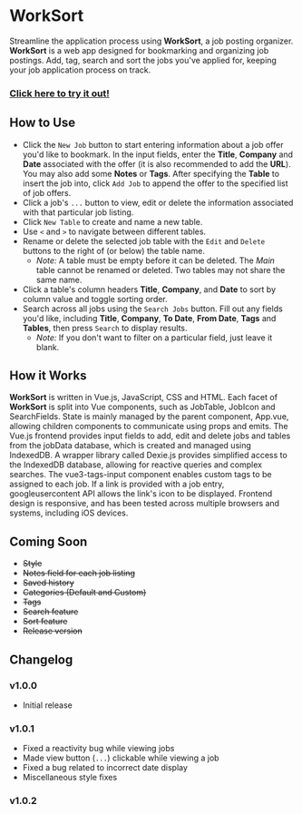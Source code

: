 # WorkSort
Streamline the application process using **WorkSort**, a job posting organizer. **WorkSort** is a web app designed for bookmarking and organizing job postings. Add, tag, search and sort the jobs you've applied for, keeping your job application process on track.

### [Click here to try it out!](https://bd2720.github.io/worksort)

## How to Use
* Click the `New Job` button to start entering information about a job offer you'd like to bookmark. In the input fields, enter the **Title**, **Company** and **Date** associated with the offer (it is also recommended to add the **URL**). You may also add some **Notes** or **Tags**. After specifying the **Table** to insert the job into, click `Add Job` to append the offer to the specified list of job offers.
* Click a job's `...` button to view, edit or delete the information associated with that particular job listing.
* Click `New Table` to create and name a new table.
* Use `<` and `>` to navigate between different tables.
* Rename or delete the selected job table with the `Edit` and `Delete` buttons to the right of (or below) the table name.
  * *Note:* A table must be empty before it can be deleted. The *Main* table cannot be renamed or deleted. Two tables may not share the same name.
* Click a table's column headers **Title**, **Company**, and **Date** to sort by column value and toggle sorting order. 
* Search across all jobs using the `Search Jobs` button. Fill out any fields you'd like, including **Title**, **Company**, **To Date**, **From Date**, **Tags** and **Tables**, then press `Search` to display results.
  * *Note:* If you don't want to filter on a particular field, just leave it blank.

## How it Works
**WorkSort** is written in Vue.js, JavaScript, CSS and HTML. Each facet of **WorkSort** is split into Vue components, such as JobTable, JobIcon and SearchFields. State is mainly managed by the parent component, App.vue, allowing children components to communicate using props and emits. The Vue.js frontend provides input fields to add, edit and delete jobs and tables from the jobData database, which is created and managed using IndexedDB. A wrapper library called Dexie.js provides simplified access to the IndexedDB database, allowing for reactive queries and complex searches. The vue3-tags-input component enables custom tags to be assigned to each job. If a link is provided with a job entry, googleusercontent API allows the link's icon to be displayed. Frontend design is responsive, and has been tested across multiple browsers and systems, including iOS devices.

## Coming Soon
* ~~Style~~
* ~~Notes field for each job listing~~
* ~~Saved history~~
* ~~Categories (Default and Custom)~~
* ~~Tags~~
* ~~Search feature~~
* ~~Sort feature~~
* ~~Release version~~

## Changelog

### v1.0.0
* Initial release

### v1.0.1
* Fixed a reactivity bug while viewing jobs
* Made view button (`...`) clickable while viewing a job
* Fixed a bug related to incorrect date display
* Miscellaneous style fixes

### v1.0.2